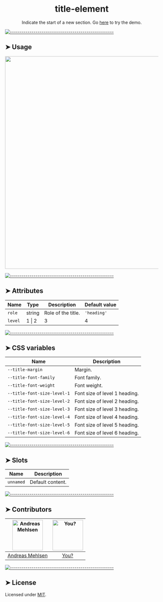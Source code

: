 <h1 align="center">title-element</h1>
<p align="center">Indicate the start of a new section. Go <a href="https://weightless.dev/demo/title">here</a> to try the demo.</p>


[![-----------------------------------------------------](https://raw.githubusercontent.com/andreasbm/readme/master/assets/lines/colored.png)](#usage)

## ➤ Usage

<a href="https://weightless.dev/demo/title" align="center">
  <img src="https://raw.githubusercontent.com/andreasbm/elements/master/screenshots/title-element.png?token=AF-iBdhHfU2b4hLu53mNAJaVMKMrvQbtks5chEsZwA%3D%3D" width="700" />
</a>


[![-----------------------------------------------------](https://raw.githubusercontent.com/andreasbm/readme/master/assets/lines/colored.png)](#attributes)

## ➤ Attributes

| Name | Type | Description | Default value |
| ------- | ------- | ------- | ------- |
| `role` | string | Role of the title. | `'heading'` |
| `level` | 1 \| 2 | 3 | 4 | 5 | 6 | Level of the title. | `1` |


[![-----------------------------------------------------](https://raw.githubusercontent.com/andreasbm/readme/master/assets/lines/colored.png)](#css-variables)

## ➤ CSS variables

| Name | Description |
| ------- | ------- |
| `--title-margin` | Margin. |
| `--title-font-family` | Font family. |
| `--title-font-weight` | Font weight. |
| `--title-font-size-level-1` | Font size of level 1 heading. |
| `--title-font-size-level-2` | Font size of level 2 heading. |
| `--title-font-size-level-3` | Font size of level 3 heading. |
| `--title-font-size-level-4` | Font size of level 4 heading. |
| `--title-font-size-level-5` | Font size of level 5 heading. |
| `--title-font-size-level-6` | Font size of level 6 heading. |


[![-----------------------------------------------------](https://raw.githubusercontent.com/andreasbm/readme/master/assets/lines/colored.png)](#slots)

## ➤ Slots

| Name | Description |
| ------- | ------- |
| `unnamed` | Default content. |


[![-----------------------------------------------------](https://raw.githubusercontent.com/andreasbm/readme/master/assets/lines/colored.png)](#contributors)

## ➤ Contributors
	
|[<img alt="Andreas Mehlsen" src="https://avatars1.githubusercontent.com/u/6267397?s=460&v=4" width="100">](https://twitter.com/andreasmehlsen) | [<img alt="You?" src="https://joeschmoe.io/api/v1/random" width="100">](https://github.com/andreasbm/weightless/blob/master/CONTRIBUTING.md)|
|:---: | :---:|
|[Andreas Mehlsen](https://twitter.com/andreasmehlsen) | [You?](https://github.com/andreasbm/weightless/blob/master/CONTRIBUTING.md)|

[![-----------------------------------------------------](https://raw.githubusercontent.com/andreasbm/readme/master/assets/lines/colored.png)](#license)

## ➤ License
	
Licensed under [MIT](https://opensource.org/licenses/MIT).